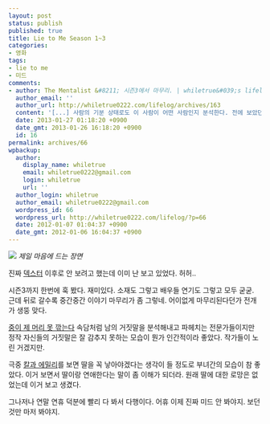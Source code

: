 ```yaml
---
layout: post
status: publish
published: true
title: Lie to Me Season 1~3
categories:
- 영화
tags:
- lie to me
- 미드
comments:
- author: The Mentalist &#8211; 시즌3에서 마무리. | whiletrue&#039;s lifelog
  author_email: ''
  author_url: http://whiletrue0222.com/lifelog/archives/163
  content: '[...] 사람의 기분 상태로도 이 사람이 어떤 사람인지 분석한다. 전에 보았던 Lie to me와 살짝 비슷한 면이 [...]'
  date: 2013-01-27 01:18:20 +0900
  date_gmt: 2013-01-26 16:18:20 +0900
  id: 16
permalink: archives/66
wpbackup:
  author:
    display_name: whiletrue
    email: whiletrue0222@gmail.com
    login: whiletrue
    url: ''
  author_login: whiletrue
  author_email: whiletrue0222@gmail.com
  wordpress_id: 66
  wordpress_url: http://whiletrue0222.com/lifelog/?p=66
  date: 2012-01-07 01:04:37 +0900
  date_gmt: 2012-01-06 16:04:37 +0900
---
```


![](https://lh5.googleusercontent.com/-VVqmsEoIyJg/TwcU2uNDNzI/AAAAAAAACTo/YuQua0EDBoA/s720/1280_Lie%252520To%252520Me%252520-%252520Tim%252520Roth.png)
_제일 마음에 드는 장면_

진짜 [덱스터](http://whiletrue0222.com/lifelog/archives/47) 이후로 안 보려고 했는데 이미 난 보고 있었다. 허허..

시즌3까지 한번에 훅 봤다. 재미있다. 소재도 그렇고 배우들 연기도 그렇고 모두 굳굳. 근데 뒤로 갈수록 중간중간 이야기 마무리가 좀 그렇네. 어이없게 마무리된다던가 전개가 생뚱 맞다.

[중이 제 머리 못 깎는다](http://dic.daum.net/word/view.do?wordid=kkw000237851&q=%EC%A4%91%EC%9D%B4+%EC%A0%9C+%EB%A8%B8%EB%A6%AC%EB%A5%BC+%EB%AA%BB+%EA%B9%8E%EB%8A%94%EB%8B%A4)
속담처럼 남의 거짓말을 분석해내고 파헤치는 전문가들이지만 정작 자신들의 거짓말은 잘 감추지 못하는 모습이 뭔가 인간적이라 좋았다. 작가들이 노린 거겠지만.

극중 [칼과 에밀리](http://movie.daum.net/tv/detail/castcrew.do?tvProgramId=57547)를 보면 딸을 꼭 낳아야겠다는 생각이 들 정도로 부녀간의 모습이 참 좋았다. 이거 보면서 딸이랑 연애한다는 말이 좀 이해가 되더라. 원래 딸에 대한 로망은 없었는데 이거 보고 생겼다.

그나저나 연말 연휴 덕분에 빨리 다 봐서 다행이다. 어휴 이제 진짜 미드 안 봐야지. 보던 것만 마저 봐야지.
